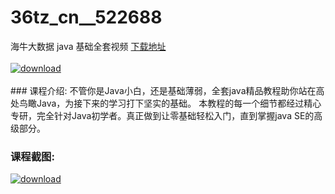 # 36tz_cn__522688
海牛大数据 java 基础全套视频
[下载地址](http://www.36tz.cn/article/522688 "下载地址")
<br/></br>[![download](http://36tz.cn/muke_img/2018_05_2-72.png "下载地址")](http://www.36tz.cn/article/522688 "下载地址")
<br/></br>### 课程介绍:
不管你是Java小白，还是基础薄弱，全套java精品教程助你站在高处鸟瞰Java，为接下来的学习打下坚实的基础。 本教程的每一个细节都经过精心专研，完全针对Java初学者。真正做到让零基础轻松入门，直到掌握java SE的高级部分。

### 课程截图:
[![download](http://36tz.cn/muke_img/2018_05_3-76.png "下载地址")](http://www.36tz.cn/article/522688 "下载地址")
